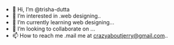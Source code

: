 - 👋 Hi, I’m @trisha-dutta
- 👀 I’m interested in .web designing..
- 🌱 I’m currently learning web designing...
- 💞️ I’m looking to collaborate on ...
- 📫 How to reach me .mail me at crazyaboutjerry@gmail.com..

<!---
trisha-dutta/trisha-dutta is a ✨ special ✨ repository because its `README.md` (this file) appears on your GitHub profile.
You can click the Preview link to take a look at your changes.
--->

